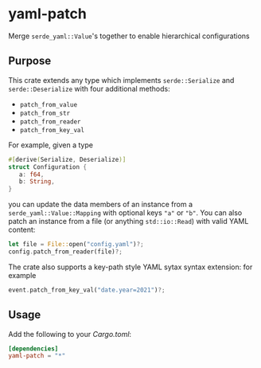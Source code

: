 # yaml-patch

Merge `serde_yaml::Value`'s together to enable hierarchical configurations

## Purpose

This crate extends any type which implements `serde::Serialize` and `serde::Deserialize` with four additional methods:

- `patch_from_value`
- `patch_from_str`
- `patch_from_reader`
- `patch_from_key_val`

For example, given a type

```rust
#[derive(Serialize, Deserialize)]
struct Configuration {
   a: f64,
   b: String,
}
```

you can update the data members of an instance from a `serde_yaml::Value::Mapping` with optional keys `"a"` or `"b"`. You can also patch an instance from a file (or anything `std::io::Read`) with valid YAML content:

```rust
let file = File::open("config.yaml")?;
config.patch_from_reader(file)?;
```

The crate also supports a key-path style YAML sytax syntax extension: for example

```rust
event.patch_from_key_val("date.year=2021")?;
```


## Usage

Add the following to your _Cargo.toml_:
```toml
[dependencies]
yaml-patch = "*"
```
